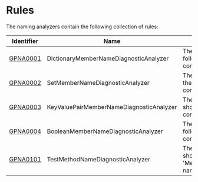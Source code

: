 # Rules #
The naming analyzers contain the following collection of rules:

| Identifier | Name | Description
|---|---|---|
[GPNA0001](GPNA0001.md) | DictionaryMemberNameDiagnosticAnalyzer | The name of a dictionary should follow the 'xsByY' naming convention. |
[GPNA0002](GPNA0002.md) | SetMemberNameDiagnosticAnalyzer | The name of a set should follow the 'uniqueXs' naming convention. |
[GPNA0003](GPNA0003.md) | KeyValuePairMemberNameDiagnosticAnalyzer | The name of a key/value pair should follow the 'xByY' naming convention. |
[GPNA0004](GPNA0004.md) | BooleanMemberNameDiagnosticAnalyzer | The name of a boolean should follow the 'can\|has\|is' naming convention. |
[GPNA0101](GPNA0101.md) | TestMethodNameDiagnosticAnalyzer | The name of a test method should follow the 'MethodUnderTest_When_Should' naming convention. |